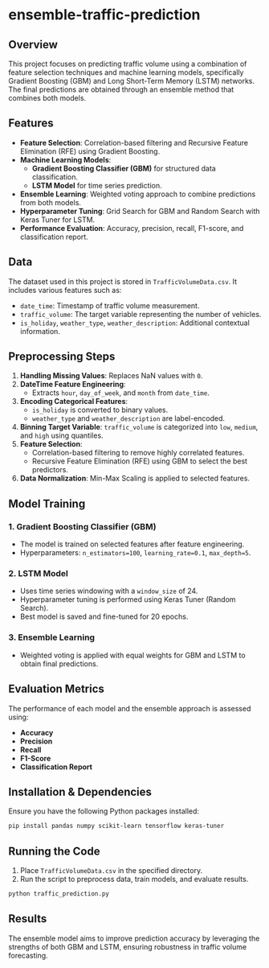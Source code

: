 # ensemble-traffic-prediction

## Overview
This project focuses on predicting traffic volume using a combination of feature selection techniques and machine learning models, specifically Gradient Boosting (GBM) and Long Short-Term Memory (LSTM) networks. The final predictions are obtained through an ensemble method that combines both models.

## Features
- **Feature Selection**: Correlation-based filtering and Recursive Feature Elimination (RFE) using Gradient Boosting.
- **Machine Learning Models**:
  - **Gradient Boosting Classifier (GBM)** for structured data classification.
  - **LSTM Model** for time series prediction.
- **Ensemble Learning**: Weighted voting approach to combine predictions from both models.
- **Hyperparameter Tuning**: Grid Search for GBM and Random Search with Keras Tuner for LSTM.
- **Performance Evaluation**: Accuracy, precision, recall, F1-score, and classification report.

## Data
The dataset used in this project is stored in `TrafficVolumeData.csv`. It includes various features such as:
- `date_time`: Timestamp of traffic volume measurement.
- `traffic_volume`: The target variable representing the number of vehicles.
- `is_holiday`, `weather_type`, `weather_description`: Additional contextual information.

## Preprocessing Steps
1. **Handling Missing Values**: Replaces NaN values with `0`.
2. **DateTime Feature Engineering**:
   - Extracts `hour`, `day_of_week`, and `month` from `date_time`.
3. **Encoding Categorical Features**:
   - `is_holiday` is converted to binary values.
   - `weather_type` and `weather_description` are label-encoded.
4. **Binning Target Variable**: `traffic_volume` is categorized into `low`, `medium`, and `high` using quantiles.
5. **Feature Selection**:
   - Correlation-based filtering to remove highly correlated features.
   - Recursive Feature Elimination (RFE) using GBM to select the best predictors.
6. **Data Normalization**: Min-Max Scaling is applied to selected features.

## Model Training
### 1. Gradient Boosting Classifier (GBM)
- The model is trained on selected features after feature engineering.
- Hyperparameters: `n_estimators=100`, `learning_rate=0.1`, `max_depth=5`.

### 2. LSTM Model
- Uses time series windowing with a `window_size` of 24.
- Hyperparameter tuning is performed using Keras Tuner (Random Search).
- Best model is saved and fine-tuned for 20 epochs.

### 3. Ensemble Learning
- Weighted voting is applied with equal weights for GBM and LSTM to obtain final predictions.

## Evaluation Metrics
The performance of each model and the ensemble approach is assessed using:
- **Accuracy**
- **Precision**
- **Recall**
- **F1-Score**
- **Classification Report**

## Installation & Dependencies
Ensure you have the following Python packages installed:
```bash
pip install pandas numpy scikit-learn tensorflow keras-tuner
```

## Running the Code
1. Place `TrafficVolumeData.csv` in the specified directory.
2. Run the script to preprocess data, train models, and evaluate results.
```bash
python traffic_prediction.py
```

## Results
The ensemble model aims to improve prediction accuracy by leveraging the strengths of both GBM and LSTM, ensuring robustness in traffic volume forecasting.


